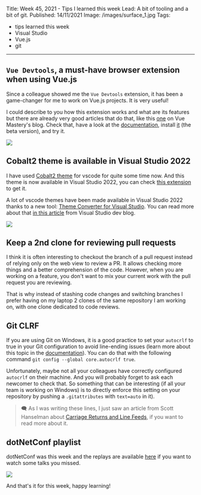 Title: Week 45, 2021 - Tips I learned this week
Lead: A bit of tooling and a bit of git.
Published: 14/11/2021
Image: /images/surface_1.jpg
Tags:
  - tips learned this week
  - Visual Studio
  - Vue.js
  - git
---

## `Vue Devtools`, a must-have browser extension when using Vue.js

Since a colleague showed me the `Vue Devtools` extension, it has been a game-changer for me to work on Vue.js projects. It is very useful!

I could describe to you how this extension works and what are its features but there are already very good articles that do that, like this [one](https://www.vuemastery.com/blog/whats-new-in-the-vue3-devtools/) on Vue Mastery's blog. Check that, have a look at the [documentation](https://devtools.vuejs.org/), install [it](https://chrome.google.com/webstore/detail/vuejs-devtools/ljjemllljcmogpfapbkkighbhhppjdbg) (the beta version), and try it.

<img src="/posts/images/w452021tips_vue_1.png" class="img-fluid centered-img">  

## Cobalt2 theme is available in Visual Studio 2022

I have used [Cobalt2 theme](https://marketplace.visualstudio.com/items?itemName=wesbos.theme-cobalt2) for vscode for quite some time now. And this theme is now available in Visual Studio 2022, you can check [this extension](https://marketplace.visualstudio.com/items?itemName=SIBA.Cobalt2Theme) to get it.

A lot of vscode themes have been made available in Visual Studio 2022 thanks to a new tool: [Theme Converter for Visual Studio](https://github.com/microsoft/theme-converter-for-vs). You can read more about that [in this article](https://devblogs.microsoft.com/visualstudio/custom-themes/) from Visual Studio dev blog.

<img src="/posts/images/w452021tips_vs_1.png" class="img-fluid centered-img">  

## Keep a 2nd clone for reviewing pull requests

I think it is often interesting to checkout the branch of a pull request instead of relying only on the web view to review a PR. It allows checking more things and a better comprehension of the code. However, when you are working on a feature, you don't want to mix your current work with the pull request you are reviewing.

That is why instead of stashing code changes and switching branches I prefer having on my laptop 2 clones of the same repository I am working on, with one clone dedicated to code reviews.

## Git CLRF

If you are using Git on Windows, it is a good practice to set your `autocrlf` to true in your Git configuration to avoid line-ending issues (learn more about this topic in the [documentation](https://git-scm.com/book/en/v2/Customizing-Git-Git-Configuration)). You can do that with the following command `git config --global core.autocrlf true`.

Unfortunately, maybe not all your colleagues have correctly configured `autocrlf` on their machine. And you will probably forget to ask each newcomer to check that. So something that can be interesting (if all your team is working on Windows) is to directly enforce this setting on your repository by pushing a `.gitattributes` with `text=auto` in it).

> 🗨 As I was writing these lines, I just saw an article from Scott Hanselman about [Carriage Returns and Line Feeds](https://www.hanselman.com/blog/carriage-returns-and-line-feeds-will-ultimately-bite-you-some-git-tips), if you want to read more about it. 

## dotNetConf playlist

dotNetConf was this week and the replays are available [here](https://www.youtube.com/playlist?list=PLdo4fOcmZ0oVFtp9MDEBNbA2sSqYvXSXO) if you want to watch some talks you missed.

<img src="/posts/images/w452021tips_dotnetconf_1.png" class="img-fluid centered-img">  

And that's it for this week, happy learning!